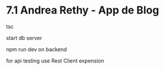 # 7.1 Andrea Rethy - App de Blog

tsc

start db server

npm run dev on backend

for api testing use Rest Client expension
